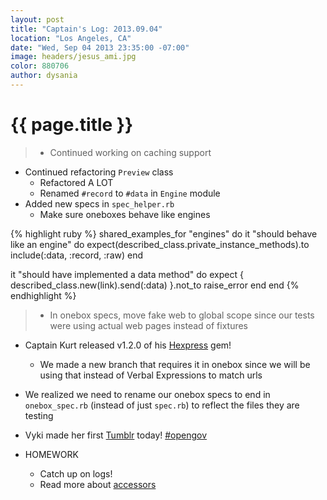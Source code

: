 ```yaml
---
layout: post
title: "Captain's Log: 2013.09.04"
location: "Los Angeles, CA"
date: "Wed, Sep 04 2013 23:35:00 -07:00"
image: headers/jesus_ami.jpg
color: 880706
author: dysania
---
```


{{ page.title }}
================
>+ Continued working on caching support
  + Continued refactoring `Preview` class
    + Refactored A LOT
    + Renamed `#record` to `#data` in `Engine` module
  + Added new specs in `spec_helper.rb`
    + Make sure oneboxes behave like engines

{% highlight ruby %}
shared_examples_for "engines" do
  it "should behave like an engine" do
    expect(described_class.private_instance_methods).to include(:data, :record, :raw)
  end

  it "should have implemented a data method" do
    expect { described_class.new(link).send(:data) }.not_to raise_error
  end
end
{% endhighlight %}

>+ In onebox specs, move fake web to global scope since our tests were using actual web pages instead of fixtures
+ Captain Kurt released v1.2.0 of his [Hexpress](https://github.com/krainboltgreene/hexpress) gem!
  + We made a new branch that requires it in onebox since we will be using that instead of Verbal Expressions to match urls
+ We realized we need to rename our onebox specs to end in `onebox_spec.rb` (instead of just `spec.rb`) to reflect the files they are testing
+ Vyki made her first [Tumblr](http://open-gov.tumblr.com/) today! [#opengov](https://twitter.com/search?q=%23opengov&src=typd)

+ HOMEWORK
  + Catch up on logs!
  + Read more about [accessors](http://www.rubyist.net/~slagell/ruby/accessors.html)
